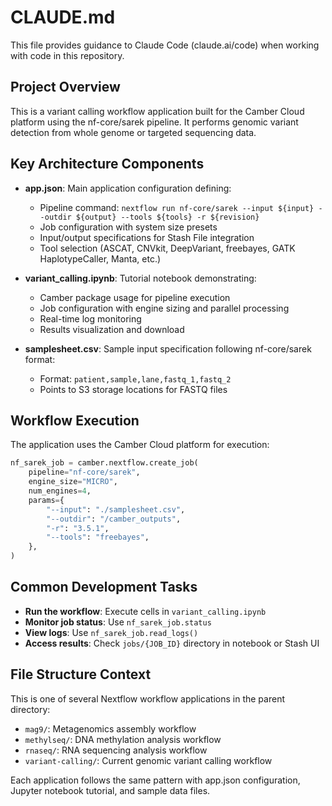 # CLAUDE.md

This file provides guidance to Claude Code (claude.ai/code) when working with code in this repository.

## Project Overview

This is a variant calling workflow application built for the Camber Cloud platform using the nf-core/sarek pipeline. It performs genomic variant detection from whole genome or targeted sequencing data.

## Key Architecture Components

- **app.json**: Main application configuration defining:
  - Pipeline command: `nextflow run nf-core/sarek --input ${input} --outdir ${output} --tools ${tools} -r ${revision}`
  - Job configuration with system size presets
  - Input/output specifications for Stash File integration
  - Tool selection (ASCAT, CNVkit, DeepVariant, freebayes, GATK HaplotypeCaller, Manta, etc.)

- **variant_calling.ipynb**: Tutorial notebook demonstrating:
  - Camber package usage for pipeline execution
  - Job configuration with engine sizing and parallel processing
  - Real-time log monitoring
  - Results visualization and download

- **samplesheet.csv**: Sample input specification following nf-core/sarek format:
  - Format: `patient,sample,lane,fastq_1,fastq_2`
  - Points to S3 storage locations for FASTQ files

## Workflow Execution

The application uses the Camber Cloud platform for execution:

```python
nf_sarek_job = camber.nextflow.create_job(
    pipeline="nf-core/sarek",
    engine_size="MICRO",
    num_engines=4,
    params={
        "--input": "./samplesheet.csv",
        "--outdir": "/camber_outputs",
        "-r": "3.5.1",
        "--tools": "freebayes",
    },
)
```

## Common Development Tasks

- **Run the workflow**: Execute cells in `variant_calling.ipynb`
- **Monitor job status**: Use `nf_sarek_job.status`
- **View logs**: Use `nf_sarek_job.read_logs()`
- **Access results**: Check `jobs/{JOB_ID}` directory in notebook or Stash UI

## File Structure Context

This is one of several Nextflow workflow applications in the parent directory:
- `mag9/`: Metagenomics assembly workflow
- `methylseq/`: DNA methylation analysis workflow  
- `rnaseq/`: RNA sequencing analysis workflow
- `variant-calling/`: Current genomic variant calling workflow

Each application follows the same pattern with app.json configuration, Jupyter notebook tutorial, and sample data files.